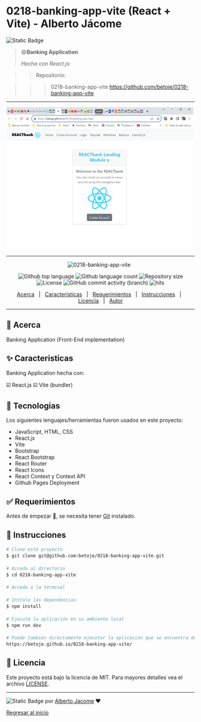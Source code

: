 # 0218-banking-app-vite (React + Vite) - Alberto Jácome

![Static Badge](https://img.shields.io/badge/0218--banking--app--vite-Alberto_Jacome-blue)

> :smile:**Banking Application**
>
> *Hecha con React.js:*

>> Repositorio:

>>> 0218-banking-app-vite https://github.com/betoje/0218-banking-app-vite
  
---

<img src="./src/assets/0218-banking-app-vite.jpg" style="width: 500px; height: 380px">

---

<div align="center" id="top"> 
  <img src="./.github/app.gif" alt="0218-banking-app-vite">
  &#xa0;
</div>

<p align="center">
  <img alt="Github top language" src="https://img.shields.io/github/languages/top/betoje/0218-banking-app-vite?color=56BEB8">
  <img alt="Github language count" src="https://img.shields.io/github/languages/count/betoje/0218-banking-app-vite?color=56BEB8">
  <img alt="Repository size" src="https://img.shields.io/github/repo-size/betoje/0218-banking-app-vite?color=56BEB8">
  <img alt="License" src="https://img.shields.io/github/license/betoje/0218-banking-app-vite?color=56BEB8">
  <img alt="GitHub commit activity (branch)" src="https://img.shields.io/github/commit-activity/y/betoje/0218-banking-app-vite">
  <img alt="hits" src="https://img.shields.io/endpoint?url=https%3A%2F%2Fhits.dwyl.com%2Fbetoje%2F0218-banking-app-vite.json%3Fcolor%3Dpink">
</p>

<p align="center">
  <a href="#dart-acerca">Acerca</a> &#xa0; | &#xa0; 
  <a href="#sparkles-caracteristicas">Caracteristicas</a> &#xa0; | &#xa0;
  <a href="#rocket-tecnologias>Tecnologias</a> &#xa0; | &#xa0;
  <a href="#white_check_mark-requerimientos">Requerimientos</a> &#xa0; | &#xa0;
  <a href="#checkered_flag-instrucciones">Instrucciones</a> &#xa0; | &#xa0;
  <a href="#memo-licencia">Licencia</a> &#xa0; | &#xa0;
  <a href="https://github.com/betoje" target="_blank">Autor</a>
</p>

---


## :dart: Acerca ##

Banking Application (Front-End implementation)

## :sparkles: Caracteristicas ##

Banking Application hecha con: 

   :ballot_box_with_check: React.js
   :ballot_box_with_check: Vite (bundler)

## :rocket: Tecnologias ##

Los siguientes lenguajes/herramientas fueron usados en este proyecto:

- JavaScript, HTML, CSS
- React.js
- Vite 
- Bootstrap
- React Bootstrap
- React Router
- React Icons
- React Context y Context API
- Github Pages Deployment

## :white_check_mark: Requerimientos ##

Antes de empezar :checkered_flag:, se necesita tener [Git](https://git-scm.com) instalado.

## :checkered_flag: Instrucciones ##

```bash
# Clone este proyecto
$ git clone git@github.com:betoje/0218-banking-app-vite.git

# Acceda al directorio
$ cd 0218-banking-app-vite

# Acceda a la terminal

# Instale las dependencias
$ npm install

# Ejecute la aplicación en su ambiente local
$ npm run dev

# Puede también directamente ejecutar la aplicación que se encuentra desplegada en Github Pages directamente en su navegador:
https://betoje.github.io/0218-banking-app-vite/
```
## :memo: Licencia ##

Este proyecto está bajo la licencia de MIT. Para mayores detalles vea el archivo [LICENSE](LICENSE).

---

<!--
[![made-with-Markdown](https://img.shields.io/badge/Made%20with-Markdown-1f425f.svg)](http://commonmark.org)
-->

![Static Badge](https://img.shields.io/badge/Hecho_con-Markdown-blue)  por <a href="https://github.com/betoje" target="_blank">Alberto Jacome</a>
 :heart: &#xa0;

<a href="#top">Regresar al inicio</a>